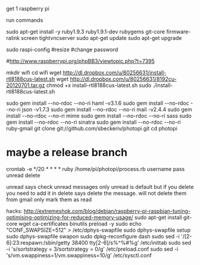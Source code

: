 get 1 raspberry pi

run commands 

sudo apt-get install -y  ruby1.9.3 ruby1.9.1-dev rubygems  git-core firmware-ralink screen tightvncserver
sudo apt-get update
sudo apt-get upgrade

sudo raspi-config
#resize
#change password  

#http://www.raspberrypi.org/phpBB3/viewtopic.php?t=7395

mkdir wifi
cd wifi
wget http://dl.dropbox.com/u/80256631/install-rtl8188cus-latest.sh
wget http://dl.dropbox.com/u/80256631/8192cu-20120701.tar.gz
chmod +x install-rtl8188cus-latest.sh
sudo ./install-rtl8188cus-latest.sh


sudo gem install  --no-rdoc --no-ri haml -v3.1.6
sudo gem install  --no-rdoc --no-ri json -v1.7.3
sudo gem install  --no-rdoc --no-ri mail -v2.4.4
sudo gem install  --no-rdoc --no-ri mime
sudo gem install  --no-rdoc --no-ri sass
sudo gem install  --no-rdoc --no-ri sinatra
sudo gem install  --no-rdoc --no-ri ruby-gmail
git clone git://github.com/sbeckeriv/photopi.git
cd photopi
# maybe a release branch

crontab -e
*/20 * * * * ruby /home/pi/photopi/process.rb username pass unread delete

unread says check unread messages only unread is default but if you delete you need to add it in
delete says delete the message. will not delete them from gmail only mark them as read

hacks:
http://extremeshok.com/blog/debian/raspberry-pi-raspbian-tuning-optimising-optimizing-for-reduced-memory-usage/
sudo apt-get install git-core wget ca-certificates binutils preload  -y
sudo echo "CONF_SWAPSIZE=512" > /etc/dphys-swapfile
sudo dphys-swapfile setup
sudo dphys-swapfile swapon 
sudo dpkg-reconfigure dash
sudo sed -i '/[2-6]:23:respawn:\/sbin\/getty 38400 tty[2-6]/s%^%#%g' /etc/inittab
sudo sed -i 's/sortstrategy = 3/sortstrategy = 0/g'  /etc/preload.conf
sudo sed -i 's/vm.swappiness=1/vm.swappiness=10/g'  /etc/sysctl.conf

